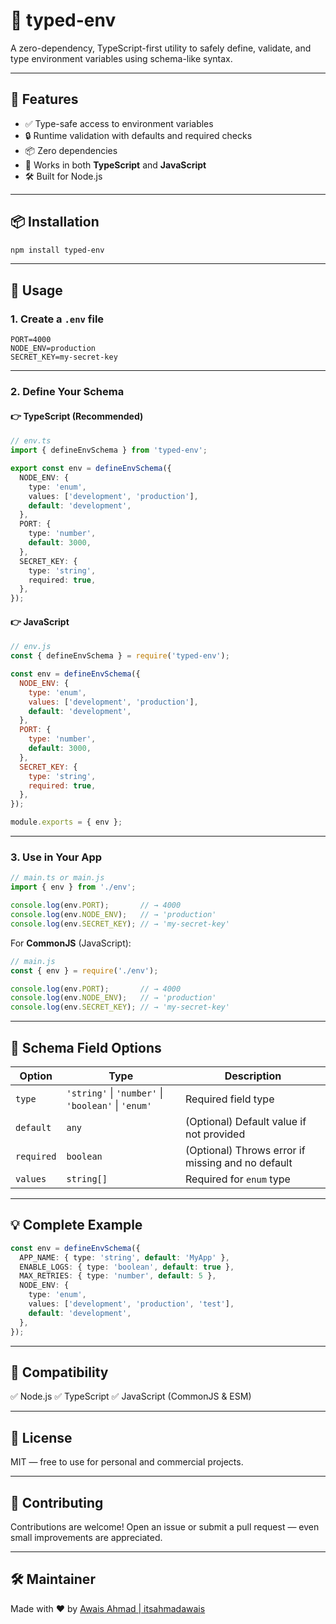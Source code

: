 # 🔐 typed-env

A zero-dependency, TypeScript-first utility to safely define, validate, and type environment variables using schema-like syntax.

---

## 🚀 Features

- ✅ Type-safe access to environment variables
- 🔒 Runtime validation with defaults and required checks
- 📦 Zero dependencies
- 🔁 Works in both **TypeScript** and **JavaScript**
- 🛠️ Built for Node.js

---

## 📦 Installation

```bash
npm install typed-env
```

---

## 🧪 Usage

### 1. Create a `.env` file

```env
PORT=4000
NODE_ENV=production
SECRET_KEY=my-secret-key
```

---

### 2. Define Your Schema

#### 👉 TypeScript (Recommended)

```ts
// env.ts
import { defineEnvSchema } from 'typed-env';

export const env = defineEnvSchema({
  NODE_ENV: {
    type: 'enum',
    values: ['development', 'production'],
    default: 'development',
  },
  PORT: {
    type: 'number',
    default: 3000,
  },
  SECRET_KEY: {
    type: 'string',
    required: true,
  },
});
```

#### 👉 JavaScript

```js
// env.js
const { defineEnvSchema } = require('typed-env');

const env = defineEnvSchema({
  NODE_ENV: {
    type: 'enum',
    values: ['development', 'production'],
    default: 'development',
  },
  PORT: {
    type: 'number',
    default: 3000,
  },
  SECRET_KEY: {
    type: 'string',
    required: true,
  },
});

module.exports = { env };
```
---

### 3. Use in Your App

```ts
// main.ts or main.js
import { env } from './env';

console.log(env.PORT);       // → 4000
console.log(env.NODE_ENV);   // → 'production'
console.log(env.SECRET_KEY); // → 'my-secret-key'
```

For **CommonJS** (JavaScript):

```js
// main.js
const { env } = require('./env');

console.log(env.PORT);       // → 4000
console.log(env.NODE_ENV);   // → 'production'
console.log(env.SECRET_KEY); // → 'my-secret-key'
```

---

## 📘 Schema Field Options

| Option     | Type                                           | Description                                 |
|------------|------------------------------------------------|---------------------------------------------|
| `type`     | `'string'` \| `'number'` \| `'boolean'` \| `'enum'` | Required field type                        |
| `default`  | `any`                                           | (Optional) Default value if not provided    |
| `required` | `boolean`                                       | (Optional) Throws error if missing and no default |
| `values`   | `string[]`                                      | Required for `enum` type                    |

---

## 💡 Complete Example

```ts
const env = defineEnvSchema({
  APP_NAME: { type: 'string', default: 'MyApp' },
  ENABLE_LOGS: { type: 'boolean', default: true },
  MAX_RETRIES: { type: 'number', default: 5 },
  NODE_ENV: {
    type: 'enum',
    values: ['development', 'production', 'test'],
    default: 'development',
  },
});
```

---

## 🔗 Compatibility

✅ Node.js
✅ TypeScript
✅ JavaScript (CommonJS & ESM)

---

## 📜 License

MIT — free to use for personal and commercial projects.

---

## 🤝 Contributing

Contributions are welcome!
Open an issue or submit a pull request — even small improvements are appreciated.

---

## 🛠 Maintainer

Made with ❤️ by [Awais Ahmad | itsahmadawais](https://github.com/itsahmadawais)